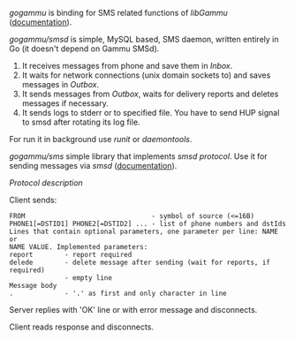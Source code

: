 *gogammu* is binding for SMS related functions of *libGammu*
([documentation](http://gopkgdoc.appspot.com/pkg/github.com/ziutek/gogammu)).

*gogammu/smsd* is simple, MySQL based, SMS daemon, written entirely in Go (it
doesn't depend on Gammu SMSd).

1. It receives messages from phone and save them in *Inbox*.
2. It waits for network connections (unix domain sockets to) and saves messages
in *Outbox*.
3. It sends messages from *Outbox*, waits for delivery reports and deletes
messages if necessary.
4. It sends logs to stderr or to specified file. You have to send HUP signal to
smsd after rotating its log file.

For run it in background use *runit* or *daemontools*. 

*gogammu/sms* simple library that implements *smsd protocol*. Use it for sending
messages via *smsd*
([documentation](http://gopkgdoc.appspot.com/pkg/github.com/ziutek/gogammu/sms)).

*Protocol description*

Client sends:

	FROM                                - symbol of source (<=16B)
	PHONE1[=DSTID1] PHONE2[=DSTID2] ... - list of phone numbers and dstIds
	Lines that contain optional parameters, one parameter per line: NAME or
	NAME VALUE. Implemented parameters:
	report        - report required
	delede        - delete message after sending (wait for reports, if required)
	              - empty line
	Message body
	.             - '.' as first and only character in line

Server replies with 'OK' line or with error message and disconnects.

Client reads response and disconnects.
